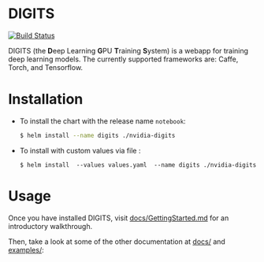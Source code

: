 # DIGITS

[![Build Status](https://travis-ci.org/NVIDIA/DIGITS.svg?branch=master)](https://travis-ci.org/NVIDIA/DIGITS)

DIGITS (the **D**eep Learning **G**PU **T**raining **S**ystem) is a webapp for training deep learning models.
The currently supported frameworks are: Caffe, Torch, and Tensorflow.

# Installation
* To install the chart with the release name `notebook`:

  ```bash
  $ helm install --name digits ./nvidia-digits
  ```

* To install with custom values via file :
  
  ```
  $ helm install  --values values.yaml  --name digits ./nvidia-digits
  ```
  
# Usage

Once you have installed DIGITS, visit [docs/GettingStarted.md](https://github.com/NVIDIA/DIGITS/blob/master/docs/GettingStarted.md) for an introductory walkthrough.

Then, take a look at some of the other documentation at [docs/](https://github.com/NVIDIA/DIGITS/blob/master/docs) and [examples/](https://github.com/NVIDIA/DIGITS/blob/master/examples):
